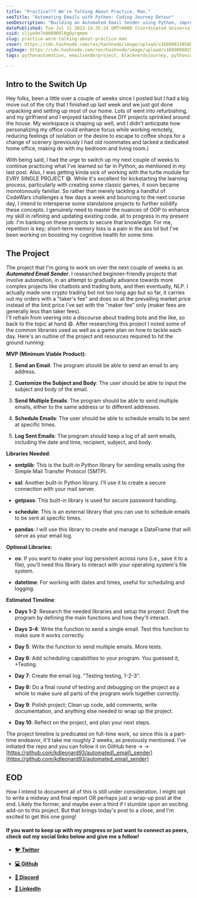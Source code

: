 ```yaml
---
title: "Practice??? We're Talking About Practice, Man."
seoTitle: "Automating Emails with Python: Coding Journey Detour"
seoDescription: "Building an Automated Email Sender using Python, improving my OOP skills, and delving into automation."
datePublished: Tue Jul 11 2023 14:35:24 GMT+0000 (Coordinated Universal Time)
cuid: cljye9n7o000909l0g0yrgmem
slug: practice-were-talking-about-practice-man
cover: https://cdn.hashnode.com/res/hashnode/image/upload/v1689083385806/fb9f0be3-4762-41e9-af8a-58f4cf7aa413.jpeg
ogImage: https://cdn.hashnode.com/res/hashnode/image/upload/v1689086025138/4f69a7fa-c5dc-4403-972d-c69b8f834628.jpeg
tags: pythonautomation, emailsenderproject, blacknerdsjourney, pythoncodewarrior, techdiyprojects

---
```


## Intro to the Switch Up

Hey folks, been a little over a couple of weeks since I posted but I had a big move out of the city that I finished up last week and we just got done unpacking and setting up most of our home. Lots of went into refurbishing, and my girlfriend and I enjoyed tackling these DIY projects sprinkled around the house. My workspace is shaping up well, and I didn't anticipate how personalizing my office could enhance focus while working remotely, reducing feelings of isolation or the desire to escape to coffee shops for a change of scenery (previously I had old roommates and lacked a dedicated home office, making do with my bedroom and living room.)

With being said, I had the urge to switch up my next couple of weeks to continue practicing what I've learned so far in Python, as mentioned in my last post. Also, I was getting kinda sick of working with the turtle module for EVRY SINGLE PROJECT 😅. While it's excellent for kickstarting the learning process, particularly with creating some classic games, it soon became monotonously familiar. So rather than merely tackling a handful of CodeWars challenges a few days a week and bouncing to the next course day, I intend to intersperse some standalone projects to further solidify these concepts. I genuinely need to master the nuances of OOP to enhance my skill in refining and updating existing code, all to progress in my present job. I'm banking on these projects to secure that knowledge. For me, repetition is key; short-term memory loss is a pain in the ass lol but I've been working on boosting my cognitive health for some time.

## The Project

The project that I'm going to work on over the next couple of weeks is an ***Automated Email Sender***. I researched beginner-friendly projects that involve automation, in an attempt to gradually advance towards more complex projects like chatbots and trading bots, and then eventually, NLP. I actually made one crypto trading bot not too long ago but so far, it carries out my orders with a "taker's fee" and does so at the prevailing market price instead of the limit price I've set with the "maker fee" only (maker fees are generally less than taker fees).  
I'll refrain from veering into a discourse about trading bots and the like, so back to the topic at hand 😄. After researching this project I noted some of the common libraries used as well as a game plan on how to tackle each day. Here's an outline of the project and resources required to hit the ground running:

**MVP (Minimum Viable Product)**:

1. **Send an Email**: The program should be able to send an email to any address.
    
2. **Customize the Subject and Body**: The user should be able to input the subject and body of the email.
    
3. **Send Multiple Emails**: The program should be able to send multiple emails, either to the same address or to different addresses.
    
4. **Schedule Emails**: The user should be able to schedule emails to be sent at specific times.
    
5. **Log Sent Emails**: The program should keep a log of all sent emails, including the date and time, recipient, subject, and body.
    

**Libraries Needed**:

* **smtplib**: This is the built-in Python library for sending emails using the Simple Mail Transfer Protocol (SMTP).
    
* **ssl**: Another built-in Python library. I'll use it to create a secure connection with your mail server.
    
* **getpass**: This built-in library is used for secure password handling.
    
* **schedule**: This is an external library that you can use to schedule emails to be sent at specific times.
    
* **pandas**: I will use this library to create and manage a DataFrame that will serve as your email log.
    

**Optional Libraries**:

* **os**: If you want to make your log persistent across runs (i.e., save it to a file), you'll need this library to interact with your operating system's file system.
    
* **datetime**: For working with dates and times, useful for scheduling and logging.
    

**Estimated Timeline**:

* **Days 1-2**: Research the needed libraries and setup the project. Draft the program by defining the main functions and how they'll interact.
    
* **Days 3-4**: Write the function to send a single email. Test this function to make sure it works correctly.
    
* **Day 5**: Write the function to send multiple emails. More tests.
    
* **Day 6**: Add scheduling capabilities to your program. You guessed it, +Testing.
    
* **Day 7**: Create the email log. "Testing testing, 1-2-3".
    
* **Day 8:** Do a final round of testing and debugging on the project as a whole to make sure all parts of the program work together correctly.
    
* **Day 9**: Polish project; Clean up code, add comments, write documentation, and anything else needed to wrap up the project.
    
* **Day 10**: Reflect on the project, and plan your next steps.
    

The project timeline is predicated on full-time work, so since this is a part-time endeavor, it'll take me roughly 2 weeks, as previously mentioned. I've initiated the repo and you can follow it on GitHub here -&gt; -&gt; [https://github.com/kdleonard93/automated\_email\_sender](https://github.com/kdleonard93/automated_email_sender)

## EOD

How I intend to document all of this is still under consideration. I might opt to write a midway and final report OR perhaps just a wrap-up post at the end. Likely the former, and maybe even a third if I stumble upon an exciting add-on to this project. But that brings today's post to a close, and I'm excited to get this one going!

#### **If you want to keep up with my progress or just want to connect as peers, check out my social links below and give me a follow!**

* [**🐦 Twitter**](https://twitter.com/RingoMandingo93)
    
* [**💻 Github**](https://github.com/kdleonard93)
    
* [**👾 Discord**](https://discord.com/users/407639833146818570)
    
* [**👔 LinkedIn**](https://www.linkedin.com/in/kyle-leonard93/)